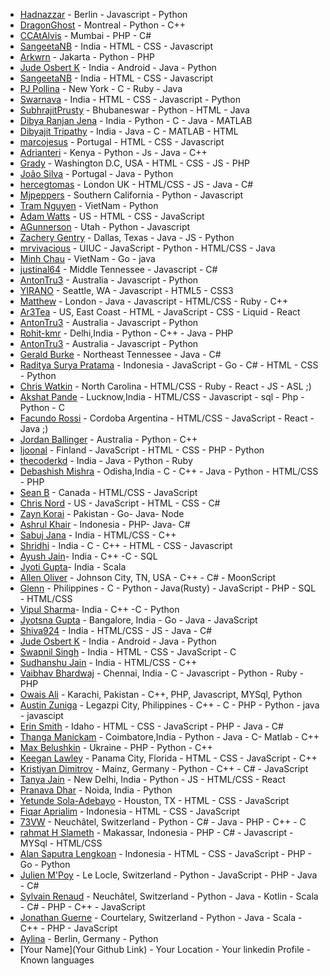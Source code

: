 ﻿- [Hadnazzar](https://github.com/hadnazzar) - Berlin - Javascript - Python
- [DragonGhost](https://github.com/DragonGhost7) - Montreal - Python - C++
- [CCAtAlvis](https://github.com/CCAtAlvis) - Mumbai - PHP - C#
- [SangeetaNB](https://github.com/SangeetaNB) - India - HTML - CSS - Javascript
- [Arkwrn](https://github.com/arkwrn) - Jakarta - Python - PHP
- [Jude Osbert K](https://github.com/judeosbert) - India - Android - Java - Python
- [SangeetaNB](https://github.com/SangeetaNB) - India - HTML - CSS - Javascript
- [PJ Pollina](https://github.com/pjpollina) - New York - C - Ruby - Java
- [Swarnava](https://github.com/swarnava) - India - HTML - CSS - Javascript - Python
- [SubhrajitPrusty](https://github.com/SubhrajitPrusty) - Bhubaneswar - Python - HTML - Java
- [Dibya Ranjan Jena](https://github.com/dibyasonu/) - India - Python - C - Java - MATLAB
- [Dibyajit Tripathy](https://github.com/Dibyajitdj/) - India - Java - C - MATLAB - HTML
- [marcojesus](https://github.com/marcojesus) - Portugal - HTML - CSS - Javascript
- [Adrianteri](https://github.com/Adrianteri) - Kenya - Python - Js - Java - C++
- [Grady](https://github.com/gradyhouston) - Washington D.C, USA - HTML - CSS - JS - PHP
- [João Silva](https://github.com/l32355) - Portugal - Java - Python
- [hercegtomas](https://github.com/hercegtomas) - London UK - HTML/CSS - JS - Java - C#
- [Mjpeppers](https://github.com/McGdevfunk824) - Southern California - Python - Javascript
- [Tram Nguyen](https://github.com/nthtram) - VietNam - Python
- [Adam Watts](https://github.com/AdamWatts) - US - HTML - CSS - JavaScript
- [AGunnerson](https://github.com/TheGunder) - Utah - Python - Javascript
- [Zachery Gentry](https://github.com/zacherygentry) - Dallas, Texas - Java - JS - Python
- [mrvivacious](https://github.com/mrvivacious) - UIUC - JavaScript - Python - HTML/CSS - Java
- [Minh Chau](https://github.com/ctrongminh) - VietNam - Go - java
- [justinal64](https://github.com/justinal64) - Middle Tennessee - Javascript - C#
- [AntonTru3](https://github.com/AntonTru3) - Australia - Javascript - Python
- [YIRANO](https://github.com/yirano) - Seattle, WA - Javascript - HTML5 - CSS3
- [Matthew](https://github.com/TechDimension) - London - Java - Javascript - HTML/CSS - Ruby - C++
- [Ar3Tea](https://github.com/ar3tea) - US, East Coast - HTML - JavaScript - CSS - Liquid - React
- [AntonTru3](https://github.com/AntonTru3) - Australia - Javascript - Python
- [Rohit-kmr](https://github.com/Rohit-Kmr) - Delhi,India - Python - C++ - Java - PHP
- [AntonTru3](https://github.com/AntonTru3) - Australia - Javascript - Python
- [Gerald Burke](https://gihub.com/geraldfingburke) - Northeast Tennessee - Java - C#
- [Raditya Surya Pratama](https://github.com/radityasurya) - Indonesia - JavaScript - Go - C# - HTML - CSS - Python
- [Chris Watkin](https://github.com/CQW-Code) - North Carolina - HTML/CSS - Ruby - React - JS - ASL ;)
- [Akshat Pande](https://github.com/akshat0047) - Lucknow,India - HTML/CSS - Javascript - sql - Php - Python - C
- [Facundo Rossi](https://github.com/FacuRossi) - Cordoba Argentina - HTML/CSS - JavaScript - React - Java ;)
- [Jordan Ballinger](https://github.com/jordballinger) - Australia - Python - C++
- [ljoonal](https://github.com/ljoonal) - Finland - JavaScript - HTML - CSS - PHP - Python
- [thecoderkd](https://github.com/thecoderkd) - India - Java - Python - Ruby
- [Debashish Mishra](https://github.com/Zanark) - Odisha,India - C - C++ - Java - Python - HTML/CSS - PHP
- [Sean B](https://github.com/seanysean) - Canada - HTML/CSS - JavaScript
- [Chris Nord](https://github.com/pandabear41) - US - JavaScript - HTML - CSS - C#
- [Zayn Korai](https://github.com/zaynkorai) - Pakistan - Go- Java- Node
- [Ashrul Khair](https://github.com/ashrulkhair) - Indonesia - PHP- Java- C#
- [Sabuj Jana](https://github.com/JanaSabuj) - India - HTML/CSS - C++
- [Shridhi](https://github.com/aggarwal19) - India - C - C++ - HTML - CSS - Javascript
- [Ayush Jain](https://github.com/Ayushjain1722)- India - C++ -C - SQL
- [Jyoti Gupta](https://github.com/jyoti273)- India - Scala
- [Allen Oliver](https://github.com/AllenOliver) - Johnson City, TN, USA - C++ - C# - MoonScript
- [Glenn](https://github.com/singleparadox) - Philippines - C - Python - Java(Rusty) - JavaScript - PHP - SQL - HTML/CSS
- [Vipul Sharma](https://github.com/vipul-11)- India - C++ -C - Python
- [Jyotsna Gupta](https://github.com/jyotsna17gupta) - Bangalore, India - Go - Java - JavaScript
- [Shiva924](https://github.com/Shiva924) - India - HTML/CSS - JS - Java - C#
- [Jude Osbert K](https://github.com/judeosbert) - India - Android - Java - Python
- [Swapnil Singh](https://github.com/swapnil2306) - India - HTML - CSS - JavaScript - C
- [Sudhanshu Jain](https://github.com/blacksag) - India - HTML/CSS - C++
- [Vaibhav Bhardwaj](https://github.com/vbhv007) - Chennai, India - C - Javascript - Python - Ruby - PHP
- [Owais Ali](https://github.com/ows-ali) - Karachi, Pakistan - C++, PHP, Javascript, MYSql, Python
- [Austin Zuniga](https://github.com/AustinZuniga) - Legazpi City, Philippines - C++ - C - PHP - Python - java - javascipt
- [Erin Smith](https://github.com/Erin-Smith) - Idaho - HTML - CSS - JavaScript - PHP - Java - C#
- [Thanga Manickam](https://github.com) - Coimbatore,India - Python - Java - C- Matlab - C++
- [Max Belushkin](https://github.com/belushkin) - Ukraine - PHP - Python - C++
- [Keegan Lawley](https://github.com/keeganl) - Panama City, Florida - HTML - CSS - JavaScript - C++
- [Kristiyan Dimitrov](https://github.com/KrDimitrov) - Mainz, Germany - Python - C++ - C# - JavaScript
- [Tanya Jain](https://github.com/Tanya-Jain) - New Delhi, India - Python - JS - HTML/CSS - React
- [Pranava Dhar](https://github.com/pranavad) - Noida, India - Python
- [Yetunde Sola-Adebayo](https://github.com/yetunde79) - Houston, TX - HTML - CSS - JavaScript
- [Fiqar Aprialim](https://github.com/lbexp) - Indonesia - HTML - CSS - JavaScript
- [73VW](https://github.com/73VW) - Neuchâtel, Switzerland - Python - C# - Java - PHP - C++ - C
- [rahmat H Slameth](https://github.com/arhen) - Makassar, Indonesia - PHP - C# - Javascript - MYSql - HTML/CSS
- [Alan Saputra Lengkoan](https://github.com/alanlengkoan) - Indonesia - HTML - CSS - JavaScript - PHP - Go - Python
- [Julien M'Poy](https://github.com/groovytron) - Le Locle, Switzerland - Python - JavaScript - PHP - Java - C#
- [Sylvain Renaud](https://github.com/sylvain1811) - Neuchâtel, Switzerland - Python - Java - Kotlin - Scala - C# - PHP - C++ - JavaScript
- [Jonathan Guerne](https://github.com/JonathanGuerne/Dev-meet.git) - Courtelary, Switzerland - Python - Java - Scala - C++ - PHP - JavaScript
- [Aylina](https://github.com/https://github.com/aylna) - Berlin, Germany - Python
- [Your Name](Your Github Link) - Your Location - Your linkedin Profile - Known languages
